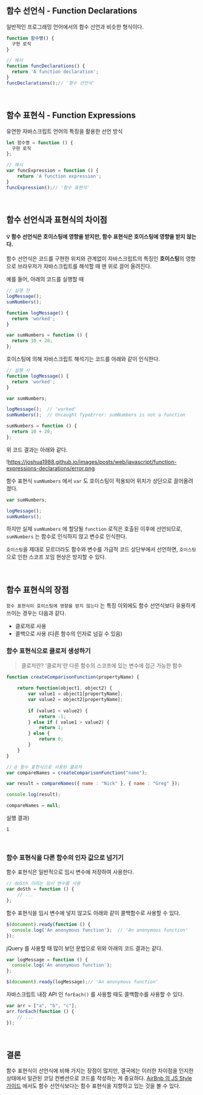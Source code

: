 ## 함수 선언식 - Function Declarations

일반적인 프로그래밍 언어에서의 함수 선언과 비슷한 형식이다.

```jsx
function 함수명() {
  구현 로직
}
```

```jsx
// 예시
function funcDeclarations() {
  return 'A function declaration';
}
funcDeclarations();// '함수 선언식'
```

<br/>

## 함수 표현식 - Function Expressions

유연한 자바스크립트 언어의 특징을 활용한 선언 방식

```jsx
let 함수명 = function () {
  구현 로직
};
```

```jsx
// 예시
var funcExpression = function () {
    return 'A function expression';
}
funcExpression();// '함수 표현식'
```

<br/>

## 함수 선언식과 표현식의 차이점

#### 💡 함수 선언식은 호이스팅에 영향을 받지만, 함수 표현식은 호이스팅에 영향을 받지 않는다.


함수 선언식은 코드를 구현한 위치와 관계없이 자바스크립트의 특징인 **호이스팅**의 영향으로 브라우저가 자바스크립트를 해석할 때 맨 위로 끌어 올려진다.

예를 들어, 아래의 코드를 실행할 때

```jsx
// 실행 전
logMessage();
sumNumbers();

function logMessage() {
  return 'worked';
}

var sumNumbers = function () {
  return 10 + 20;
};
```

호이스팅에 의해 자바스크립트 해석기는 코드를 아래와 같이 인식한다.

```jsx
// 실행 시
function logMessage() {
  return 'worked';
}

var sumNumbers;

logMessage();  // 'worked'
sumNumbers();  // Uncaught TypeError: sumNumbers is not a function

sumNumbers = function () {
  return 10 + 20;
};
```

위 코드 결과는 아래와 같다.

!https://joshua1988.github.io/images/posts/web/javascript/function-expressions-declarations/error.png

함수 표현식 `sumNumbers` 에서 `var` 도 호이스팅이 적용되어 위치가 상단으로 끌어올려졌다.

```jsx
var sumNumbers;

logMessage();
sumNumbers();
```

하지만 실제 `sumNumbers` 에 할당될 `function` 로직은 호출된 이후에 선언되므로, `sumNumbers` 는 함수로 인식하지 않고 변수로 인식한다.

`호이스팅`을 제대로 모르더라도 함수와 변수를 가급적 코드 상단부에서 선언하면, `호이스팅`으로 인한 스코프 꼬임 현상은 방지할 수 있다.

<br/>

## 함수 표현식의 장점

`함수 표현식이 호이스팅에 영향을 받지 않는다` 는 특징 이외에도 함수 선언식보다 유용하게 쓰이는 경우는 다음과 같다.

- 클로저로 사용
- 콜백으로 사용 (다른 함수의 인자로 넘길 수 있음)

### 함수 표현식으로 클로저 생성하기

> 클로저란?
'클로저'란 다른 함수의 스코프에 있는 변수에 접근 가능한 함수
> 

```jsx
function createComparisonFunction(propertyName) {
	
    return function(object1, object2) {
    	var value1 = object1[propertyName];
        var value2 = object2[propertyName];
        
        if (value1 < value2) {
        	return -1;
        } else if ( value1 > value2) {
        	return 1;
        } else {
        	return 0;
        }
    }
}

// @ 함수 표현식으로 사용된 클로저
var compareNames = createComparisonFunction("name");

var result = compareNames({ name : "Nick" }, { name : "Greg" });

console.log(result);

compareNames = null;
```

실행 결과)

```
1
```

<br/>

### 함수 표현식을 다른 함수의 인자 값으로 넘기기

함수 표현식은 일반적으로 임시 변수에 저장하여 사용한다.

```jsx
// doSth 이라는 임시 변수를 사용
var doSth = function () {
	// ...
};
```

함수 표현식을 임시 변수에 넣지 않고도 아래와 같이 콜백함수로 사용할 수 있다.

```jsx
$(document).ready(function () {
  console.log('An anonymous function');  // 'An anonymous function'
});
```

jQuery 를 사용할 때 많이 보던 문법으로 위와 아래의 코드 결과는 같다.

```jsx
var logMessage = function () {
  console.log('An anonymous function');
};

$(document).ready(logMessage);// 'An anonymous function'
```

자바스크립트 내장 API 인 `forEach()` 를 사용할 때도 콜백함수를 사용할 수 있다.

```jsx
var arr = ["a", "b", "c"];
arr.forEach(function () {
	// ...
});
```

<br/>

## 결론

함수 표현식이 선언식에 비해 가지는 장점이 많지만, 결국에는 이러한 차이점을 인지한 상태에서 일관된 코딩 컨벤션으로 코드를 작성하는 게 중요하다. [AirBnb 의 JS Style 가이드](https://github.com/airbnb/javascript) 에서도 함수 선언식보다는 함수 표현식을 지향하고 있는 것을 볼 수 있다.